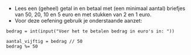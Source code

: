 * Lees een (geheel) getal in en betaal met (een minimaal aantal) briefjes van 50, 20, 10 en 5 euro en met stukken van 2 en 1 euro.
* Voor deze oefening gebruik je onderstaande aanzet: 

```
bedrag = int(input("Voer het te betalen bedrag in euro's in: "))

aantal_vijftig = bedrag // 50
bedrag %= 50
```
